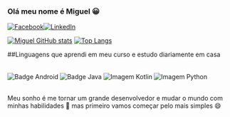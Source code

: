 ### Olá meu nome é Miguel 😀
[![Facebook](https://img.shields.io/badge/Facebook-1877F2?style=for-the-badge&logo=facebook&logoColor=white)](https://www.facebook.com/profile.php?id=100008259308268)[![LinkedIn](https://img.shields.io/badge/LinkedIn-0077B5?style=for-the-badge&logo=linkedin&logoColor=white)](https://www.linkedin.com/in/miguel-francisco-6353571a3/)

[![Miguel GitHub stats](https://github-readme-stats.vercel.app/api?username=migueldk17&show_icons=true&theme=cobalt)](https://github.com/anuraghazra/github-readme-stats)
[![Top Langs](https://github-readme-stats.vercel.app/api/top-langs/?username=migueldk17)](https://github.com/anuraghazra/github-readme-stats)

##Linguagens que aprendi em meu curso e estudo diariamente em casa

<div style="display: inline_block"></br>
    <img align = "center" alt="Badge Android" src="https://img.shields.io/badge/Android-3DDC84?style=for-the-badge&logo=android&logoColor=white"/>
    <img align = "center" alt="Badge Java" src="https://img.shields.io/badge/Java-ED8B00?style=for-the-badge&logo=java&logoColor=white"/>
    <img align = "center" alt="Imagem Kotlin" src="https://img.shields.io/badge/Kotlin-0095D5?&style=for-the-badge&logo=kotlin&logoColor=white"/>
    <img align = "center" alt="Imagem Python" src="https://img.shields.io/badge/Python-14354C?style=for-the-badge&logo=python&logoColor=white"/>
</div><br/>
 
 Meu sonho é me tornar um grande desenvolvedor e mudar o mundo com minhas habilidades 🚀 mas primeiro vamos começar pelo mais simples 😄

